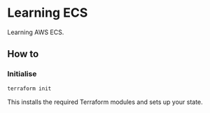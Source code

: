 # Learning ECS

Learning AWS ECS.

## How to

### Initialise

```sh
terraform init
```

This installs the required Terraform modules and sets up your state.
